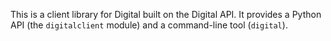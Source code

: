 This is a client library for Digital built on the Digital API. It
provides a Python API (the ``digitalclient`` module) and a command-line
tool (``digital``).